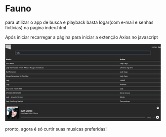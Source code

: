 # Fauno

para utilizar o app de busca e playback basta logar(com e-mail e senhas fictícias) na pagina index.html

Após iniciar recarregar a página para iniciar a extenção Axios no javascript


![print pagina home](./assets/imgreadme.png)


pronto, agora é só curtir suas musicas preferidas!

